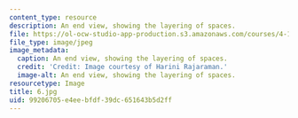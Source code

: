 ```yaml
---
content_type: resource
description: An end view, showing the layering of spaces.
file: https://ol-ocw-studio-app-production.s3.amazonaws.com/courses/4-104-architecture-studio-intentions-spring-2005/99206705e4eebfdf39dc651643b5d2ff_6.jpg
file_type: image/jpeg
image_metadata:
  caption: An end view, showing the layering of spaces.
  credit: 'Credit: Image courtesy of Harini Rajaraman.'
  image-alt: An end view, showing the layering of spaces.
resourcetype: Image
title: 6.jpg
uid: 99206705-e4ee-bfdf-39dc-651643b5d2ff
---
```

